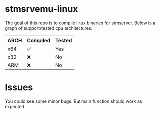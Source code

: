 # stmsrvemu-linux
The goal of this repo is to compile linux binaries for stmserver.
Below is a graph of support/tested cpu architectures.


| ARCH | Compiled | Tested |
| -------- | -------- | -------- |
| x64   | ✅   |   Yes   |
| x32   | ❌    | No   |
| ARM   | ❌   | No   |

# Issues
You could see some minor bugs.
But main function should work as expected.
